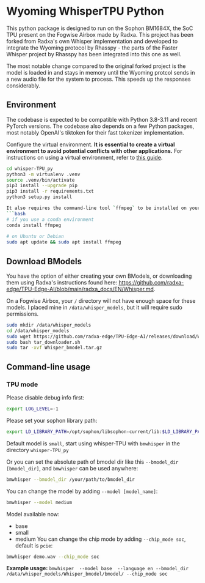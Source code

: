 # Wyoming WhisperTPU Python

This python package is designed to run on the Sophon BM1684X, the SoC TPU present on the Fogwise Airbox made by Radxa. This project has been forked from Radxa's own Whisper implementation and developed to integrate the Wyoming protocol by Rhasspy - the parts of the Faster Whisper project by Rhasspy has been integrated into this one as well.

The most notable change compared to the original forked project is the model is loaded in and stays in memory until the Wyoming protcol sends in a new audio file for the system to process. This speeds up the responses considerably.

## Environment
The codebase is expected to be compatible with Python 3.8-3.11 and recent PyTorch versions. The codebase also depends on a few Python packages, most notably OpenAI's tiktoken for their fast tokenizer implementation.

Configure the virtual environment.
**It is essential to create a virtual environment to avoid potential conflicts with other applications.** For instructions on using a virtual environment, refer to [this guide](Virtualenv_usage.md).

```bash
cd whisper-TPU_py
python3 -m virtualenv .venv 
source .venv/bin/activate
pip3 install --upgrade pip
pip3 install -r requirements.txt 
python3 setup.py install

It also requires the command-line tool `ffmpeg` to be installed on your system, which is available from most package managers:
```bash
# if you use a conda environment
conda install ffmpeg
 
# on Ubuntu or Debian
sudo apt update && sudo apt install ffmpeg 
```

## Download BModels
You have the option of either creating your own BModels, or downloading them using Radxa's instructions found here: https://github.com/radxa-edge/TPU-Edge-AI/blob/main/radxa_docs/EN/Whisper.md.

On a Fogwise Airbox, your ``/`` directory will not have enough space for these models. I placed mine in ``/data/whisper_models``, but it will require sudo permissions.

```bash
sudo mkdir /data/whisper_models
cd /data/whisper_models
sudo wget https://github.com/radxa-edge/TPU-Edge-AI/releases/download/Whisper/tar_downloader.sh
sudo bash tar_downloader.sh
sudo tar -xvf Whisper_bmodel.tar.gz
```

## Command-line usage
### TPU mode
Please disable debug info first:
```bash
export LOG_LEVEL=-1
```

Please set your sophon library path:
```bash
export LD_LIBRARY_PATH=/opt/sophon/libsophon-current/lib:$LD_LIBRARY_PATH
```

Default model is `small`, start using whisper-TPU with `bmwhisper` in the directory `whisper-TPU_py`

Or you can set the absolute path of bmodel dir like this `--bmodel_dir [bmodel_dir]`, and `bmwhisper` can be used anywhere:
```bash
bmwhisper --bmodel_dir /your/path/to/bmodel_dir
```
You can change the model by adding `--model [model_name]`:
```bash
bmwhisper --model medium
```
Model available now:
* base
* small
* medium
You can change the chip mode by adding `--chip_mode soc`, default is `pcie`:
```bash
bmwhisper demo.wav --chip_mode soc
```

**Example usage:** `bmwhisper  --model base  --language en --bmodel_dir /data/whisper_models/Whisper_bmodel/bmodel/ --chip_mode soc`